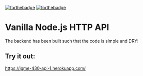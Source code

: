 [![forthebadge](https://forthebadge.com/images/badges/built-with-love.svg)](https://forthebadge.com)
[![forthebadge](https://forthebadge.com/images/badges/powered-by-coffee.svg)](https://forthebadge.com)

# Vanilla Node.js HTTP API


The backend has been built such that the code is simple and DRY!

## Try it out: 

https://igme-430-api-1.herokuapp.com/
